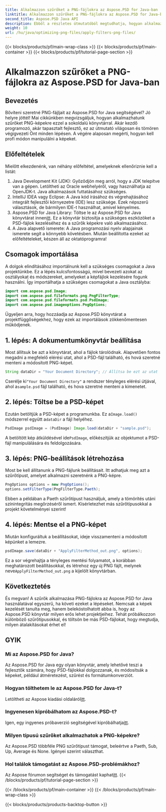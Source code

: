 ```yaml
---
title: Alkalmazzon szűrőket a PNG-fájlokra az Aspose.PSD for Java-ban
linktitle: Alkalmazzon szűrőket a PNG-fájlokra az Aspose.PSD for Java-ban
second_title: Aspose.PSD Java API
description: Ebből a részletes útmutatóból megtudhatja, hogyan alkalmazhat szűrőket PNG-képekre az Aspose.PSD for Java programban. Egyszerű lépések a lenyűgöző képeredményekért.
weight: 10
url: /hu/java/optimizing-png-files/apply-filters-png-files/
---
```


{{< blocks/products/pf/main-wrap-class >}}
{{< blocks/products/pf/main-container >}}
{{< blocks/products/pf/tutorial-page-section >}}

# Alkalmazzon szűrőket a PNG-fájlokra az Aspose.PSD for Java-ban

## Bevezetés
Bővíteni szeretné PNG-fájljait az Aspose.PSD for Java segítségével? Jó helyre jöttél! Mai cikkünkben megvizsgáljuk, hogyan alkalmazhatunk szűrőket PNG-képekre ezzel a sokoldalú könyvtárral. Akár kezdő programozó, akár tapasztalt fejlesztő, ez az útmutató világosan és tömören végigvezeti Önt minden lépésen. A végére alaposan megérti, hogyan kell profi módon manipulálni a képeket.
## Előfeltételek
Mielőtt elkezdenénk, van néhány előfeltétel, amelyeknek ellenőriznie kell a listát:
1. Java Development Kit (JDK): Győződjön meg arról, hogy a JDK telepítve van a gépen. Letöltheti az Oracle webhelyéről, vagy használhatja az OpenJDK-t. Java alkalmazások futtatásához szükséges.
2. IntelliJ IDEA vagy Eclipse: A Java kód írásához és végrehajtásához integrált fejlesztői környezetre (IDE) lesz szüksége. Ezek népszerű választások, de bármilyen IDE-t használhat, amivel kényelmes.
3.  Aspose.PSD for Java Library: Töltse le az Aspose.PSD for Java könyvtárat innen[itt](https://releases.aspose.com/psd/java/). Ez a könyvtár biztosítja a szükséges eszközöket a PSD-fájlok kezeléséhez és a szűrők képekre való alkalmazásához.
4. A Java alapvető ismerete: A Java programozási nyelv alapjainak ismerete segít a könnyebb követésben.
Miután beállította ezeket az előfeltételeket, készen áll az oktatóprogramra!
## Csomagok importálása
A dolgok elindításához importálnunk kell a szükséges csomagokat a Java projektünkbe. Ez a lépés kulcsfontosságú, mivel bevezeti azokat az osztályokat és módszereket, amelyeket a képfájlok kezelésére fogunk használni.
Így importálhatja a szükséges csomagokat a Java osztályba:
```java
import com.aspose.psd.Image;
import com.aspose.psd.fileformats.png.PngFilterType;
import com.aspose.psd.fileformats.psd.PsdImage;
import com.aspose.psd.imageoptions.PngOptions;
```
Ügyeljen arra, hogy hozzáadja az Aspose.PSD könyvtárat a projektfüggőségekhez, hogy ezek az importálások zökkenőmentesen működjenek.

## 1. lépés: A dokumentumkönyvtár beállítása
Most állítsuk be azt a könyvtárat, ahol a fájlok tárolódnak. Alapvetően fontos megadni a megfelelő elérési utat, ahol a PSD-fájl található, és hová szeretné menteni a módosított PNG-képet.
```java
String dataDir = "Your Document Directory"; // Állítsa be ezt az utat
```
 Cserélje ki`"Your Document Directory"` a rendszer tényleges elérési útjával, ahol a`sample.psd` fájl található, és hova szeretné menteni a kimenetet.
## 2. lépés: Töltse be a PSD-képet
 Ezután betöltjük a PSD-képet a programunkba. Ez a`Image.load()` módszerrel együtt a`dataDir` a fájl helyéhez.
```java
PsdImage psdImage = (PsdImage) Image.load(dataDir + "sample.psd");
```
 A betöltött kép átküldésével ide`PsdImage`, előkészítjük az objektumot a PSD-fájl manipulálására és feldolgozására. 
## 3. lépés: PNG-beállítások létrehozása
Most be kell állítanunk a PNG-fájlunk beállításait. Itt adhatjuk meg azt a szűrőtípust, amelyet alkalmazni szeretnénk a PNG-képre.
```java
PngOptions options = new PngOptions();
options.setFilterType(PngFilterType.Paeth);
```
Ebben a példában a Paeth szűrőtípust használjuk, amely a tömörítés utáni színintegritás megőrzéséről ismert. Kísérletezhet más szűrőtípusokkal a projekt követelményei szerint!
## 4. lépés: Mentse el a PNG-képet
Miután konfiguráltuk a beállításokat, ideje visszamenteni a módosított képünket a lemezre.
```java
psdImage.save(dataDir + "ApplyFilterMethod_out.png", options);
```
 Ez a sor végrehajtja a tényleges mentési folyamatot, a korábban meghatározott beállításokkal, és létrehoz egy új PNG fájlt, melynek neve`ApplyFilterMethod_out.png` a kijelölt könyvtárban.
## Következtetés
És megvan! A szűrők alkalmazása PNG-fájlokra az Aspose.PSD for Java használatával egyszerű, ha követi ezeket a lépéseket. Nemcsak a képek kezelését tanulta meg, hanem belekóstolhatott abba is, hogy az Aspose.PSD könyvtár milyen erős lehet projektjeihez. Tehát próbálkozzon különböző szűrőtípusokkal, és töltsön be más PSD-fájlokat, hogy megtudja, milyen átalakításokat érhet el!
## GYIK
### Mi az Aspose.PSD for Java?  
Az Aspose.PSD for Java egy olyan könyvtár, amely lehetővé teszi a fejlesztők számára, hogy PSD-fájlokkal dolgozzanak, és módosítsák a képeket, például átméretezést, szűrést és formátumkonverziót.
### Hogyan tölthetem le az Aspose.PSD for Java-t?  
 Letöltheti az Aspose kiadási oldaláról[itt](https://releases.aspose.com/psd/java/).
### Ingyenesen kipróbálhatom az Aspose.PSD-t?  
 Igen, egy ingyenes próbaverzió segítségével kipróbálhatja[itt](https://releases.aspose.com/).
### Milyen típusú szűrőket alkalmazhatok a PNG-képekre?  
Az Aspose.PSD többféle PNG szűrőtípust támogat, beleértve a Paeth, Sub, Up, Average és None. Igényei szerint választhat.
### Hol találok támogatást az Aspose.PSD-problémákhoz?  
 Az Aspose fórumon segítséget és támogatást kaphat[itt](https://forum.aspose.com/c/psd/34).
{{< /blocks/products/pf/tutorial-page-section >}}

{{< /blocks/products/pf/main-container >}}
{{< /blocks/products/pf/main-wrap-class >}}

{{< blocks/products/products-backtop-button >}}
